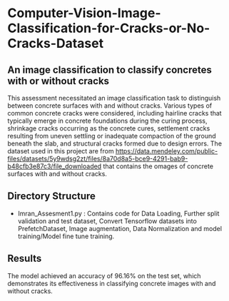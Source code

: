 # Computer-Vision-Image-Classification-for-Cracks-or-No-Cracks-Dataset

## An image classification to classify concretes with or without cracks

This assessment necessitated an image classification task to distinguish between concrete surfaces with and without cracks. Various types of common concrete cracks were considered, including hairline cracks that typically emerge in concrete foundations during the curing process, shrinkage cracks occurring as the concrete cures, settlement cracks resulting from uneven settling or inadequate compaction of the ground beneath the slab, and structural cracks formed due to design errors. The dataset used in this project are from https://data.mendeley.com/public-files/datasets/5y9wdsg2zt/files/8a70d8a5-bce9-4291-bab9-b48cfb3e87c3/file_downloaded that contains the omages of concrete surfaces with and without cracks.

## Directory Structure
- Imran_Assesment1.py : Contains code for Data Loading, Further split validation and test dataset, Convert Tensorflow datasets into PrefetchDataset, Image augmentation, Data Normalization and model training/Model fine tune training.
## Results
The model achieved an accuracy of 96.16% on the test set, which demonstrates its effectiveness in classifying concrete images with and without cracks.

